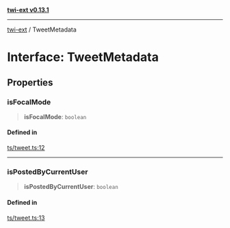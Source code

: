 [**twi-ext v0.13.1**](../README.md)

***

[twi-ext](../README.md) / TweetMetadata

# Interface: TweetMetadata

## Properties

### isFocalMode

> **isFocalMode**: `boolean`

#### Defined in

[ts/tweet.ts:12](https://github.com/Robot-Inventor/twi-ext/blob/ed9aaed7e9dce7dc374b0f5176cd6643ec4af3bd/src/ts/tweet.ts#L12)

***

### isPostedByCurrentUser

> **isPostedByCurrentUser**: `boolean`

#### Defined in

[ts/tweet.ts:13](https://github.com/Robot-Inventor/twi-ext/blob/ed9aaed7e9dce7dc374b0f5176cd6643ec4af3bd/src/ts/tweet.ts#L13)
